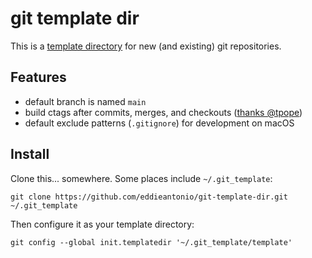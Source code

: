git template dir
================

This is a [template directory][template] for new (and existing) git
repositories.

Features
--------

 - default branch is named `main`
 - build ctags after commits, merges, and checkouts ([thanks @tpope][ctags])
 - default exclude patterns (`.gitignore`) for development on macOS

Install
-------

Clone this... somewhere. Some places include `~/.git_template`:

    git clone https://github.com/eddieantonio/git-template-dir.git ~/.git_template

Then configure it as your template directory:

    git config --global init.templatedir '~/.git_template/template'


[template]: https://git-scm.com/docs/git-init/2.2.3#_template_directory
[ctags]: https://tbaggery.com/2011/08/08/effortless-ctags-with-git.html
